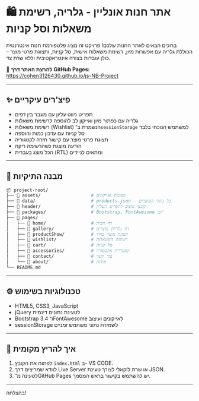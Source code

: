 # 🛍️ אתר חנות אונליין - גלריה, רשימת משאלות וסל קניות

ברוכים הבאים לאתר החנות שלכם! פרויקט זה מציג פלטפורמת חנות אינטרנטית הכוללת גלריה עם אפשרות מיון, רשימת משאלות אישית, סל קניות, ותצוגת פרטי מוצר – כולן עובדות בצורה אינטראקטיבית וללא שרת צד.

🔗 **להרצת האתר דרך GitHub Pages:**  
https://cohen3126430.github.io/js-NB-Project

---

## ✨ פיצ'רים עיקריים

- תפריט ניווט עליון עם מעבר בין דפים
- גלריה עם כפתור מיון ואייקון לב להוספה לרשימת משאלות
- רשימת משאלות (Wishlist) הנשמרת ב־`sessionStorage` למשתמש הנוכחי בלבד
- סל קניות עם עדכון כמות והוספה
- תצוגת פרטי מוצר עם קישור חזרה לקטגוריה
- הודעה מוצגת כשהרשימה ריקה
- הכל מוצג בעברית (RTL) ומתאים לניידים

---

## 🧱 מבנה התיקיות

```bash
📦 project-root/
├── 📁 assets/                   # תמונות ואייקונים
├── 📁 data/                     # products.json - כל נתוני המוצרים
├── 📁 header/                   # קובצי עיצוב לתפריט העליון
├── 📁 packages/                 # Bootstrap, FontAwesome וכו'
├── 📁 pages/
│   ├── 📁 home/                 # דף הבית
│   ├── 📁 gallery/              # דף גלריית מוצרים
│   ├── 📁 productShow/          # תצוגת מוצר בודד
│   ├── 📁 wishlist/             # רשימת המשאלות
│   ├── 📁 cart/                 # סל קניות
│   ├── 📁 accessories/          # קטגוריית אקססוריז
│   ├── 📁 contact/              # צור קשר
│   └── 📁 about/                # אודות
└── README.md
```
---

## ⚙️ טכנולוגיות בשימוש

- HTML5, CSS3, JavaScript
- jQuery לטעינת נתונים דינמית
- Bootstrap 3.4 ו־FontAwesome לאייקונים ועיצוב
- sessionStorage לשמירת נתוני משתמש זמניים

---

## 🚀 איך להריץ מקומית

1. לפתוח את הקובץ `index.html` ב- VS CODE.
2. לוודא שמריצים דרך Live Server או שרת לוקאלי לצורך טעינת JSON.
3. לטעינה מ־GitHub Pages יש להשתמש בקישור בראש המסמך.

---

בהצלחה!
